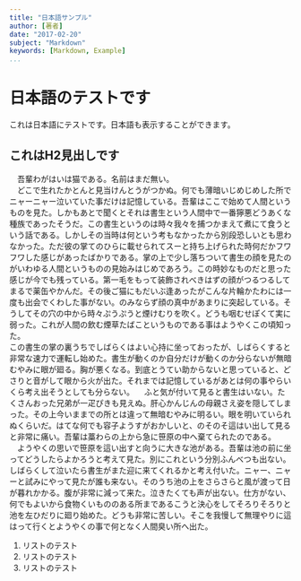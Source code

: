```yaml
---
title: "日本語サンプル"
author: [著者]
date: "2017-02-20"
subject: "Markdown"
keywords: [Markdown, Example]
...
```


# 日本語のテストです


これは日本語にテストです。日本語も表示することができます。


## これはH2見出しです

　吾輩わがはいは猫である。名前はまだ無い。  
　どこで生れたかとんと見当けんとうがつかぬ。何でも薄暗いじめじめした所でニャーニャー泣いていた事だけは記憶している。吾輩はここで始めて人間というものを見た。しかもあとで聞くとそれは書生という人間中で一番獰悪どうあくな種族であったそうだ。この書生というのは時々我々を捕つかまえて煮にて食うという話である。しかしその当時は何という考もなかったから別段恐しいとも思わなかった。ただ彼の掌てのひらに載せられてスーと持ち上げられた時何だかフワフワした感じがあったばかりである。掌の上で少し落ちついて書生の顔を見たのがいわゆる人間というものの見始みはじめであろう。この時妙なものだと思った感じが今でも残っている。第一毛をもって装飾されべきはずの顔がつるつるしてまるで薬缶やかんだ。その後ご猫にもだいぶ逢あったがこんな片輪かたわには一度も出会でくわした事がない。のみならず顔の真中があまりに突起している。そうしてその穴の中から時々ぷうぷうと煙けむりを吹く。どうも咽むせぽくて実に弱った。これが人間の飲む煙草たばこというものである事はようやくこの頃知った。  
この書生の掌の裏うちでしばらくはよい心持に坐っておったが、しばらくすると非常な速力で運転し始めた。書生が動くのか自分だけが動くのか分らないが無暗むやみに眼が廻る。胸が悪くなる。到底とうてい助からないと思っていると、どさりと音がして眼から火が出た。それまでは記憶しているがあとは何の事やらいくら考え出そうとしても分らない。
　ふと気が付いて見ると書生はいない。たくさんおった兄弟が一疋ぴきも見えぬ。肝心かんじんの母親さえ姿を隠してしまった。その上今いままでの所とは違って無暗むやみに明るい。眼を明いていられぬくらいだ。はてな何でも容子ようすがおかしいと、のそのそ這はい出して見ると非常に痛い。吾輩は藁わらの上から急に笹原の中へ棄てられたのである。  
　ようやくの思いで笹原を這い出すと向うに大きな池がある。吾輩は池の前に坐ってどうしたらよかろうと考えて見た。別にこれという分別ふんべつも出ない。しばらくして泣いたら書生がまた迎に来てくれるかと考え付いた。ニャー、ニャーと試みにやって見たが誰も来ない。そのうち池の上をさらさらと風が渡って日が暮れかかる。腹が非常に減って来た。泣きたくても声が出ない。仕方がない、何でもよいから食物くいもののある所まであるこうと決心をしてそろりそろりと池を左ひだりに廻り始めた。どうも非常に苦しい。そこを我慢して無理やりに這はって行くとようやくの事で何となく人間臭い所へ出た。

1. リストのテスト
2. リストのテスト
3. リストのテスト
